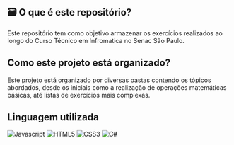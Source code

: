 ## 🗃️ O que é este repositório?
Este repositório tem como objetivo armazenar os exercícios realizados ao longo do Curso Técnico em Infromatica no Senac São Paulo.

## Como este projeto está organizado?
Este projeto está organizado por diversas pastas contendo os tópicos abordados, desde os iniciais como a realização de operações matemáticas básicas, até listas de exercícios mais complexas.

## Linguagem utilizada
![Javascript](https://img.shields.io/badge/JavaScript-F7DF1E?style=for-the-badge&logo=javascript&logoColor=black)
![HTML5](https://img.shields.io/badge/HTML5-E34F26?style=for-the-badge&logo=html5&logoColor=white)
![CSS3](https://img.shields.io/badge/CSS3-1572B6?style=for-the-badge&logo=css3&logoColor=white)
![C#](https://img.shields.io/badge/C%23-239120?style=for-the-badge&logo=c-sharp&logoColor=white)
